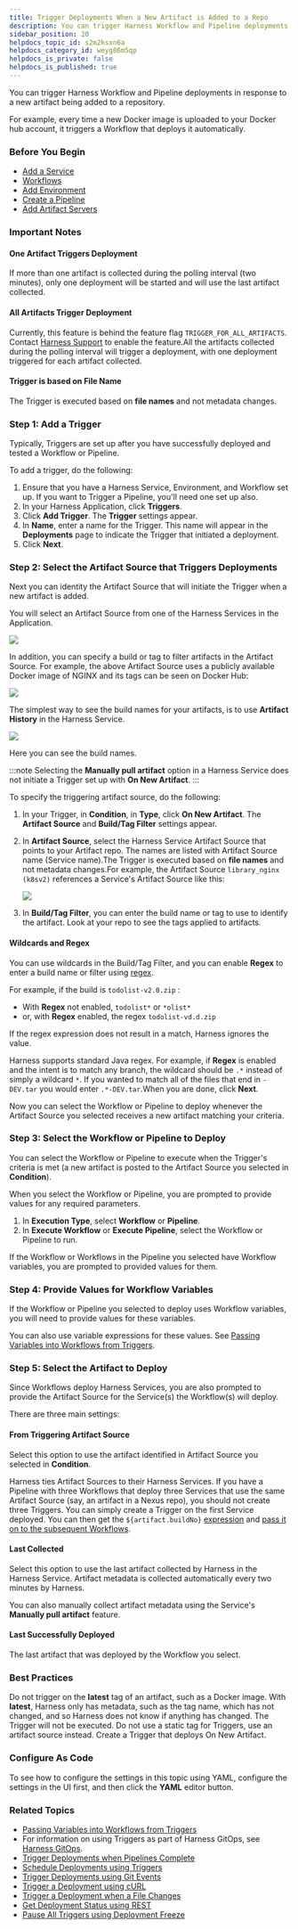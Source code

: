 ```yaml
---
title: Trigger Deployments When a New Artifact is Added to a Repo
description: You can trigger Harness Workflow and Pipeline deployments in response to a new artifact being added to a repository. For example, every time a new Docker image is uploaded to your Docker hub account,…
sidebar_position: 20
helpdocs_topic_id: s2m2ksxn6a
helpdocs_category_id: weyg86m5qp
helpdocs_is_private: false
helpdocs_is_published: true
---
```


You can trigger Harness Workflow and Pipeline deployments in response to a new artifact being added to a repository.

For example, every time a new Docker image is uploaded to your Docker hub account, it triggers a Workflow that deploys it automatically.

### Before You Begin

* [Add a Service](../setup-services/service-configuration.md)
* [Workflows](../workflows/workflow-configuration.md)
* [Add Environment](../environments/environment-configuration.md)
* [Create a Pipeline](../pipelines/pipeline-configuration.md)
* [Add Artifact Servers](../../../firstgen-platform/account/manage-connectors/configuring-artifact-server.md)

### Important Notes

#### One Artifact Triggers Deployment

If more than one artifact is collected during the polling interval (two minutes), only one deployment will be started and will use the last artifact collected.

#### All Artifacts Trigger Deployment

Currently, this feature is behind the feature flag `TRIGGER_FOR_ALL_ARTIFACTS`. Contact [Harness Support](mailto:support@harness.io) to enable the feature.All the artifacts collected during the polling interval will trigger a deployment, with one deployment triggered for each artifact collected.

#### Trigger is based on File Name

The Trigger is executed based on **file names** and not metadata changes.

### Step 1: Add a Trigger

Typically, Triggers are set up after you have successfully deployed and tested a Workflow or Pipeline.

To add a trigger, do the following:

1. Ensure that you have a Harness Service, Environment, and Workflow set up. If you want to Trigger a Pipeline, you'll need one set up also.
2. In your Harness Application, click **Triggers**.
3. Click **Add Trigger**. The **Trigger** settings appear.
4. In **Name**, enter a name for the Trigger. This name will appear in the **Deployments** page to indicate the Trigger that initiated a deployment.
5. Click **Next**.

### Step 2: Select the Artifact Source that Triggers Deployments

Next you can identity the Artifact Source that will initiate the Trigger when a new artifact is added.

You will select an Artifact Source from one of the Harness Services in the Application.

![](./static/trigger-a-deployment-on-new-artifact-06.png)

In addition, you can specify a build or tag to filter artifacts in the Artifact Source. For example, the above Artifact Source uses a publicly available Docker image of NGINX and its tags can be seen on Docker Hub:

![](./static/trigger-a-deployment-on-new-artifact-07.png)

The simplest way to see the build names for your artifacts, is to use **Artifact History** in the Harness Service.

![](./static/trigger-a-deployment-on-new-artifact-08.png)

Here you can see the build names.

:::note
Selecting the **Manually pull artifact** option in a Harness Service does not initiate a Trigger set up with **On New Artifact**.
:::

To specify the triggering artifact source, do the following:

1. In your Trigger, in **Condition**, in **Type**, click **On New Artifact**. The **Artifact Source** and **Build/Tag Filter** settings appear.
2. In **Artifact Source**, select the Harness Service Artifact Source that points to your Artifact repo. The names are listed with Artifact Source name (Service name).The Trigger is executed based on **file names** and not metadata changes.For example, the Artifact Source `library_nginx (k8sv2)` references a Service's Artifact Source like this:

   ![](./static/trigger-a-deployment-on-new-artifact-09.png)
   
3. In **Build/Tag Filter**, you can enter the build name or tag to use to identify the artifact. Look at your repo to see the tags applied to artifacts.

#### Wildcards and Regex

You can use wildcards in the Build/Tag Filter, and you can enable **Regex** to enter a build name or filter using [regex](https://regexr.com/).

For example, if the build is `todolist-v2.0.zip` :

* With **Regex** not enabled, `todolist*` or `*olist*`
* or, with **Regex** enabled, the regex `todolist-vd.d.zip`

If the regex expression does not result in a match, Harness ignores the value.

Harness supports standard Java regex. For example, if **Regex** is enabled and the intent is to match any branch, the wildcard should be `.*` instead of simply a wildcard `*`. If you wanted to match all of the files that end in `-DEV.tar` you would enter `.*-DEV.tar`.When you are done, click **Next**.

Now you can select the Workflow or Pipeline to deploy whenever the Artifact Source you selected receives a new artifact matching your criteria.

### Step 3: Select the Workflow or Pipeline to Deploy

You can select the Workflow or Pipeline to execute when the Trigger's criteria is met (a new artifact is posted to the Artifact Source you selected in **Condition**).

When you select the Workflow or Pipeline, you are prompted to provide values for any required parameters.

1. In **Execution Type**, select **Workflow** or **Pipeline**.
2. In **Execute Workflow** or **Execute Pipeline**, select the Workflow or Pipeline to run.

If the Workflow or Workflows in the Pipeline you selected have Workflow variables, you are prompted to provided values for them.

### Step 4: Provide Values for Workflow Variables

If the Workflow or Pipeline you selected to deploy uses Workflow variables, you will need to provide values for these variables.

You can also use variable expressions for these values. See [Passing Variables into Workflows from Triggers](../expressions/passing-variable-into-workflows.md).

### Step 5: Select the Artifact to Deploy

Since Workflows deploy Harness Services, you are also prompted to provide the Artifact Source for the Service(s) the Workflow(s) will deploy.

There are three main settings:

#### From Triggering Artifact Source

Select this option to use the artifact identified in Artifact Source you selected in **Condition**.

Harness ties Artifact Sources to their Harness Services. If you have a Pipeline with three Workflows that deploy three Services that use the same Artifact Source (say, an artifact in a Nexus repo), you should not create three Triggers. You can simply create a Trigger on the first Service deployed. You can then get the `${artifact.buildNo}` [expression](../../../firstgen-platform/techref-category/variables/built-in-variables-list.md#artifact) and [pass it on to the subsequent Workflows](../expressions/how-to-pass-variables-between-workflows.md).

#### Last Collected

Select this option to use the last artifact collected by Harness in the Harness Service. Artifact metadata is collected automatically every two minutes by Harness.

You can also manually collect artifact metadata using the Service's **Manually pull artifact** feature.

#### Last Successfully Deployed

The last artifact that was deployed by the Workflow you select.

### Best Practices

Do not trigger on the **latest** tag of an artifact, such as a Docker image. With **latest**, Harness only has metadata, such as the tag name, which has not changed, and so Harness does not know if anything has changed. The Trigger will not be executed. Do not use a static tag for Triggers, use an artifact source instead. Create a Trigger that deploys On New Artifact.

### Configure As Code

To see how to configure the settings in this topic using YAML, configure the settings in the UI first, and then click the **YAML** editor button.

### Related Topics

* [Passing Variables into Workflows from Triggers](../expressions/passing-variable-into-workflows.md)
* For information on using Triggers as part of Harness GitOps, see [Harness GitOps](../../harness-git-based/harness-git-ops.md).
* [Trigger Deployments when Pipelines Complete](trigger-a-deployment-on-pipeline-completion.md)
* [Schedule Deployments using Triggers](trigger-a-deployment-on-a-time-schedule.md)
* [Trigger Deployments using Git Events](trigger-a-deployment-on-git-event.md)
* [Trigger a Deployment using cURL](trigger-a-deployment-using-c-url.md)
* [Trigger a Deployment when a File Changes](trigger-a-deployment-when-a-file-changes.md)
* [Get Deployment Status using REST](get-deployment-status-using-rest.md)
* [Pause All Triggers using Deployment Freeze](freeze-triggers.md)

